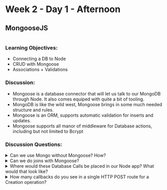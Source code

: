 # Week 2 - Day 1 - Afternoon

## MongooseJS

<img src="https://coursework.vschool.io/content/images/2015/11/mongoosejs.png" alt="">

### Learning Objectives:
* Connecting a DB to Node
* CRUD with Mongoose
* Associations + Validations

### Discussion:
* Mongoose is a database connector that will let us talk to our MongoDB through Node. It also comes equiped with quite a bit of tooling.
* MongoDB is like the wild west, Mongoose brings in some much needed structure and rules.
* Mongoose is an ORM, supports automatic validation for inserts and updates.
* Mongoose supports all manor of middleware for Database actions, including but not limited to Bcrypt

### Discussion Questions:
<details><summary>Can we use Mongo without Mongoose? How?<summary>

</details>
<details><summary>Can we do joins with Mongoose?</summary>

</details>

<details><summary>Where would these Database Calls be placed in our Node app? What would that look like?<summary>

</details>
<details><summary>How many callbacks do you see in a single HTTP POST route for a Creation operation?</summary>

</details>
